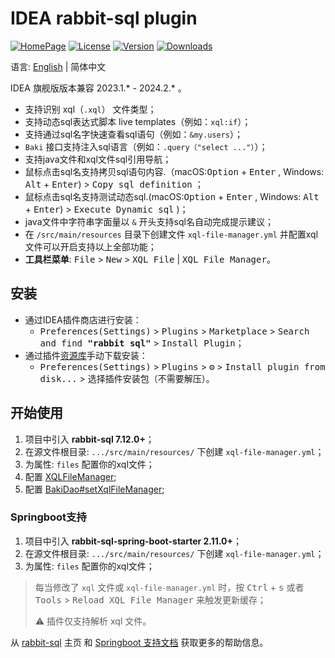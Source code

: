 # IDEA rabbit-sql plugin

[![HomePage][badge:homepage]][homepage]
[![License][badge:license]][license]
[![Version][badge:version]][versions]
[![Downloads][badge:downloads]][homepage]

语言: [English](README.md) | 简体中文

IDEA 旗舰版版本兼容 2023.1.* - 2024.2.* 。

- 支持识别 xql（`.xql`） 文件类型；
- 支持动态sql表达式脚本 live templates（例如：`xql:if`）；
- 支持通过sql名字快速查看sql语句（例如：`&my.users`）；
- `Baki` 接口支持注入sql语言（例如：`.query（"select ..."）`）；
- 支持java文件和xql文件sql引用导航；
- 鼠标点击sql名支持拷贝sql语句内容.（macOS:<kbd>Option</kbd> + <kbd>Enter</kbd> , Windows: <kbd>Alt</kbd> + <kbd>Enter</kbd>) > <kbd>Copy sql definition</kbd> ；
- 鼠标点击sql名支持测试动态sql.(macOS:<kbd>Option</kbd> + <kbd>Enter</kbd> , Windows: <kbd>Alt</kbd> + <kbd>Enter</kbd>) > <kbd>Execute Dynamic sql</kbd> )；
- java文件中字符串字面量以 `&` 开头支持sql名自动完成提示建议；
- 在 `/src/main/resources` 目录下创建文件 `xql-file-manager.yml` 并配置xql文件可以开启支持以上全部功能；
- **工具栏菜单**: <kbd>File</kbd> > <kbd>New</kbd> > <kbd>XQL File</kbd> | <kbd>XQL File Manager</kbd>。

## 安装

- 通过IDEA插件商店进行安装：
  - <kbd>Preferences(Settings)</kbd> > <kbd>Plugins</kbd> > <kbd>Marketplace</kbd> > <kbd>Search and find <b>"rabbit sql"</b></kbd> > <kbd>Install Plugin</kbd>；
- 通过插件[资源库][versions]手动下载安装：
  - <kbd>Preferences(Settings)</kbd> > <kbd>Plugins</kbd> > <kbd>⚙️</kbd> > <kbd>Install plugin from disk...</kbd> > 选择插件安装包（不需要解压）。

## 开始使用

1. 项目中引入 **rabbit-sql 7.12.0+**；
2. 在源文件根目录: `.../src/main/resources/` 下创建 `xql-file-manager.yml`；
3. 为属性: `files` 配置你的xql文件；
4. 配置 [XQLFileManager](https://github.com/chengyuxing/rabbit-sql#XQLFileManager);
5. 配置 [BakiDao#setXqlFileManager](https://github.com/chengyuxing/rabbit-sql#bakidao);

### Springboot支持

1. 项目中引入 **rabbit-sql-spring-boot-starter 2.11.0+**；
2. 在源文件根目录: `.../src/main/resources/` 下创建 `xql-file-manager.yml`；
3. 为属性: `files` 配置你的xql文件；

> 每当修改了 `xql` 文件或 `xql-file-manager.yml` 时，按 <kbd>Ctrl</kbd> + <kbd>s</kbd> 或者 <kbd>Tools</kbd> > <kbd>Reload XQL File Manager</kbd> 来触发更新缓存；
>
> :warning: 插件仅支持解析 xql 文件。

从 [rabbit-sql](https://github.com/chengyuxing/rabbit-sql) 主页
和 [Springboot 支持文档](https://github.com/chengyuxing/rabbit-sql-spring-boot-starter) 获取更多的帮助信息。


[badge:homepage]:https://img.shields.io/badge/plugin%20homepage-rabbit--sql-success
[badge:version]:https://img.shields.io/jetbrains/plugin/v/21403
[badge:downloads]:https://img.shields.io/jetbrains/plugin/d/21403
[badge:license]:https://img.shields.io/github/license/chengyuxing/rabbit-sql-plugin

[homepage]:https://plugins.jetbrains.com/plugin/21403-rabbit-sql
[versions]:https://plugins.jetbrains.com/plugin/21403-rabbit-sql/versions
[license]:https://github.com/chengyuxing/rabbit-sql-plugin/blob/main/LICENSE